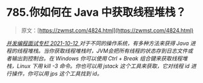 <!--yml
category: 未分类
date: 0001-01-01 00:00:00
--->

# 785.你如何在 Java 中获取线程堆栈？

> 原文：[https://zwmst.com/4824.html](https://zwmst.com/4824.html)

   [ *并发编程面试专栏* ](https://zwmst.com/%e5%b9%b6%e5%8f%91%e7%bc%96%e7%a8%8b%e9%9d%a2%e8%af%95%e4%b8%93%e6%a0%8f)*[ <time datetime="2021-10-12T21:19:52+08:00"> 2021-10-12 </time> ](https://zwmst.com/4824.html)  对于不同的操作系统，有多种方法来获得 Java 进程的线程堆栈。当你获取线程堆栈时，JVM会把所有线程的状态存到日志文件或者输出到控制台。在 Windows 你可以使用 Ctrl + Break 组合键来获取线程堆栈，Linux 下用 kill -3 命令。你也可以用 jstack 这个工具来获取，它对线程 id 进行操作，你可以用 jps 这个工具找到 id。*